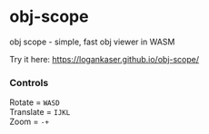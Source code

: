 # obj-scope
obj scope - simple, fast obj viewer in WASM

Try it here:
https://logankaser.github.io/obj-scope/

### Controls
Rotate = `WASD`  
Translate = `IJKL`  
Zoom = `-+`  
